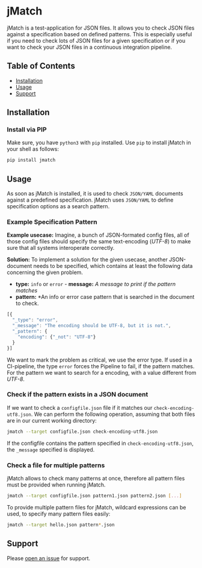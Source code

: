 # jMatch

jMatch is a test-application for JSON files. It allows you to check JSON files
against a specification based on defined patterns. This is especially useful if
you need to check lots of JSON files for a given specification or if you want
to check your JSON files in a continuous integration pipeline.


## Table of Contents

- [Installation](#installation)
- [Usage](#usage)
- [Support](#support)

## Installation

### Install via PIP

Make sure, you have `python3` with `pip` installed. Use `pip` to install jMatch
in your shell as follows:

```sh
pip install jmatch
```

## Usage

As soon as jMatch is installed, it is used to check `JSON/YAML` documents
against a predefined specification. jMatch uses `JSON/YAML` to define
specification options as a search pattern.

### Example Specification Pattern

**Example usecase:** Imagine, a bunch of JSON-formated config files, all of those
config files should specify the same text-encoding (*UTF-8*) to make sure that
all systems interoperate correctly.

**Solution:** To implement a solution for the given usecase, another
JSON-document needs to be specified, which contains at least the following data
concerning the given problem.

 - **type:** `info` or `error`  - **message:** *A message to print if the pattern matches*
 - **pattern:** *An info or error case pattern that is searched in the document to check.


```javascript
[{
  "_type": "error",
  "_message": "The encoding should be UTF-8, but it is not.",
  "_pattern": {
    "encoding": {"_not": "UTF-8"}
  }
}]
```

We want to mark the problem as critical, we use the error type. If used in a
CI-pipeline, the type `error` forces the Pipeline to fail, if the pattern
matches. For the pattern we want to search for a encoding, with a value
different from *UTF-8*.

### Check if the pattern exists in a JSON document

If we want to check a `configfile.json` file if it matches our
`check-encoding-utf8.json`. We can perform the following operation, assuming
that both files are in our current working directory:

```sh
jmatch --target configfile.json check-encoding-utf8.json
```

If the configfile contains the pattern specified in `check-encoding-utf8.json`, the
`_message` specified is displayed.

### Check a file for multiple patterns

jMatch allows to check many patterns at once, therefore all pattern files must
be provided when running jMatch.

```sh
jmatch --target configfile.json pattern1.json pattern2.json [...]
```

To provide multiple pattern files for jMatch, wildcard expressions can be used,
to specify many pattern files easily:

```sh
jmatch --target hello.json pattern*.json
```

## Support

Please [open an issue](https://gitlab.rlp.net/jdillenberger/jmatch/issues/new) for support.
